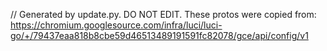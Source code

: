 // Generated by update.py. DO NOT EDIT.
These protos were copied from:
https://chromium.googlesource.com/infra/luci/luci-go/+/79437eaa818b8cbe59d46513489191591fc82078/gce/api/config/v1
